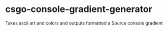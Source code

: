 # csgo-console-gradient-generator
Takes ascii art and colors and outputs formatted a Source console gradient
